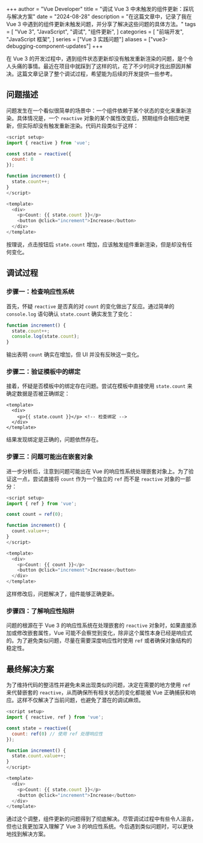 
+++
author = "Vue Developer"
title = "调试 Vue 3 中未触发的组件更新：踩坑与解决方案"
date = "2024-08-28"
description = "在这篇文章中，记录了我在 Vue 3 中遇到的组件更新未触发问题，并分享了解决这些问题的具体方法。"
tags = [
    "Vue 3",
    "JavaScript",
    "调试",
    "组件更新",
]
categories = [
    "前端开发",
    "JavaScript 框架",
]
series = ["Vue 3 实践问题"]
aliases = ["vue3-debugging-component-updates"]
+++

在 Vue 3 的开发过程中，遇到组件状态更新却没有触发重新渲染的问题，是个令人头痛的事情。最近在项目中就踩到了这样的坑，花了不少时间才找出原因并解决。这篇文章记录了整个调试过程，希望能为后续的开发提供一些参考。

## 问题描述

问题发生在一个看似很简单的场景中：一个组件依赖于某个状态的变化来重新渲染。具体情况是，一个 `reactive` 对象的某个属性改变后，预期组件会相应地更新，但实际却没有触发重新渲染。代码片段类似于这样：

```javascript
<script setup>
import { reactive } from 'vue';

const state = reactive({
  count: 0
});

function increment() {
  state.count++;
}
</script>

<template>
  <div>
    <p>Count: {{ state.count }}</p>
    <button @click="increment">Increase</button>
  </div>
</template>
```

按理说，点击按钮后 `state.count` 增加，应该触发组件重新渲染，但是却没有任何变化。

## 调试过程

### 步骤一：检查响应性系统

首先，怀疑 `reactive` 是否真的对 `count` 的变化做出了反应。通过简单的 `console.log` 语句确认 `state.count` 确实发生了变化：

```javascript
function increment() {
  state.count++;
  console.log(state.count);
}
```

输出表明 `count` 确实在增加，但 UI 并没有反映这一变化。

### 步骤二：验证模板中的绑定

接着，怀疑是否模板中的绑定存在问题。尝试在模板中直接使用 `state.count` 来确定数据是否被正确绑定：

```vue
<template>
  <div>
    <p>{{ state.count }}</p> <!-- 检查绑定 -->
  </div>
</template>
```

结果发现绑定是正确的，问题依然存在。

### 步骤三：问题可能出在嵌套对象

进一步分析后，注意到问题可能出在 Vue 的响应性系统处理嵌套对象上。为了验证这一点，尝试直接将 `count` 作为一个独立的 `ref` 而不是 `reactive` 对象的一部分：

```javascript
<script setup>
import { ref } from 'vue';

const count = ref(0);

function increment() {
  count.value++;
}
</script>

<template>
  <div>
    <p>Count: {{ count }}</p>
    <button @click="increment">Increase</button>
  </div>
</template>
```

这样修改后，问题解决了，组件能够正确更新。

### 步骤四：了解响应性陷阱

问题的根源在于 Vue 3 的响应性系统在处理嵌套的 `reactive` 对象时，如果直接添加或修改嵌套属性，Vue 可能不会察觉到变化，除非这个属性本身已经是响应式的。为了避免类似问题，尽量在需要深度响应性时使用 `ref` 或者确保对象结构的稳定性。

## 最终解决方案

为了维持代码的整洁性并避免未来出现类似的问题，决定在需要的地方使用 `ref` 来代替嵌套的 `reactive`，从而确保所有相关状态的变化都能被 Vue 正确捕获和响应。这样不仅解决了当前问题，也避免了潜在的调试麻烦。

```javascript
<script setup>
import { reactive, ref } from 'vue';

const state = reactive({
  count: ref(0) // 使用 ref 处理响应性
});

function increment() {
  state.count.value++;
}
</script>

<template>
  <div>
    <p>Count: {{ state.count }}</p>
    <button @click="increment">Increase</button>
  </div>
</template>
```

通过这个调整，组件更新的问题得到了彻底解决。尽管调试过程中有些令人沮丧，但也让我更加深入理解了 Vue 3 的响应性系统。今后遇到类似问题时，可以更快地找到解决方案。

